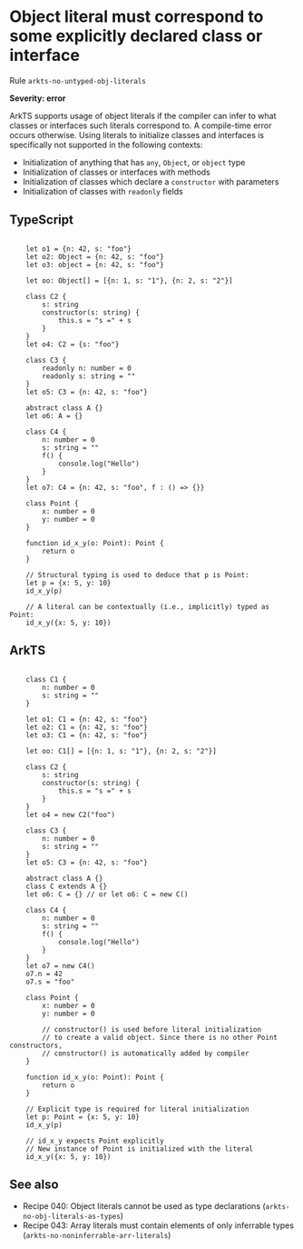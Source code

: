 #  Object literal must correspond to some explicitly declared class or interface

Rule ``arkts-no-untyped-obj-literals``

**Severity: error**

ArkTS supports usage of object literals if the compiler can infer to what
classes or interfaces such literals correspond to. A compile-time error
occurs otherwise. Using literals to initialize classes and interfaces is
specifically not supported in the following contexts:

* Initialization of anything that has ``any``, ``Object``, or ``object`` type
* Initialization of classes or interfaces with methods
* Initialization of classes which declare a ``constructor`` with parameters
* Initialization of classes with ``readonly`` fields


## TypeScript


```

    let o1 = {n: 42, s: "foo"}
    let o2: Object = {n: 42, s: "foo"}
    let o3: object = {n: 42, s: "foo"}

    let oo: Object[] = [{n: 1, s: "1"}, {n: 2, s: "2"}]

    class C2 {
        s: string
        constructor(s: string) {
            this.s = "s =" + s
        }
    }
    let o4: C2 = {s: "foo"}

    class C3 {
        readonly n: number = 0
        readonly s: string = ""
    }
    let o5: C3 = {n: 42, s: "foo"}

    abstract class A {}
    let o6: A = {}

    class C4 {
        n: number = 0
        s: string = ""
        f() {
            console.log("Hello")
        }
    }
    let o7: C4 = {n: 42, s: "foo", f : () => {}}

    class Point {
        x: number = 0
        y: number = 0
    }

    function id_x_y(o: Point): Point {
        return o
    }

    // Structural typing is used to deduce that p is Point:
    let p = {x: 5, y: 10}
    id_x_y(p)

    // A literal can be contextually (i.e., implicitly) typed as Point:
    id_x_y({x: 5, y: 10})

```

## ArkTS


```

    class C1 {
        n: number = 0
        s: string = ""
    }

    let o1: C1 = {n: 42, s: "foo"}
    let o2: C1 = {n: 42, s: "foo"}
    let o3: C1 = {n: 42, s: "foo"}

    let oo: C1[] = [{n: 1, s: "1"}, {n: 2, s: "2"}]

    class C2 {
        s: string
        constructor(s: string) {
            this.s = "s =" + s
        }
    }
    let o4 = new C2("foo")

    class C3 {
        n: number = 0
        s: string = ""
    }
    let o5: C3 = {n: 42, s: "foo"}

    abstract class A {}
    class C extends A {}
    let o6: C = {} // or let o6: C = new C()

    class C4 {
        n: number = 0
        s: string = ""
        f() {
            console.log("Hello")
        }
    }
    let o7 = new C4()
    o7.n = 42
    o7.s = "foo"

    class Point {
        x: number = 0
        y: number = 0

        // constructor() is used before literal initialization
        // to create a valid object. Since there is no other Point constructors,
        // constructor() is automatically added by compiler
    }

    function id_x_y(o: Point): Point {
        return o
    }

    // Explicit type is required for literal initialization
    let p: Point = {x: 5, y: 10}
    id_x_y(p)

    // id_x_y expects Point explicitly
    // New instance of Point is initialized with the literal
    id_x_y({x: 5, y: 10})

```

## See also

- Recipe 040:  Object literals cannot be used as type declarations (``arkts-no-obj-literals-as-types``)
- Recipe 043:  Array literals must contain elements of only inferrable types (``arkts-no-noninferrable-arr-literals``)


